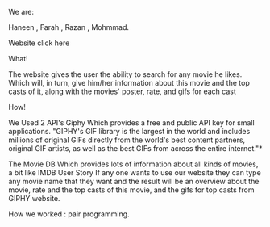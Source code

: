 <p>We are:</p>
<p>Haneen , Farah , Razan , Mohmmad.</p>
<p>Website click here
<a href=""></a></p>
<p>What!</p>
<p>The website gives the user the ability to search for any movie he likes. Which will, in turn, give him/her information about this movie and the top casts of it, along with the movies' poster, rate, and gifs for each cast</p>

<p>How!</p>
<p>We Used 2 API's Giphy
Which provides a free and public API key for small applications.
"GIPHY's GIF library is the largest in the world and includes millions of original GIFs directly from the world's best content partners, original GIF artists, as well as the  best GIFs from across the entire internet."*</p>
<p>The Movie DB
Which provides lots of information about all kinds of movies, a bit like IMDB
User Story
If any one wants to use our website they can type any movie name that they want and the result will be an overview about the movie, rate and the top casts of this movie, and the gifs for top casts from GIPHY website.</p>
<p>How we worked :
pair programming.</p>
